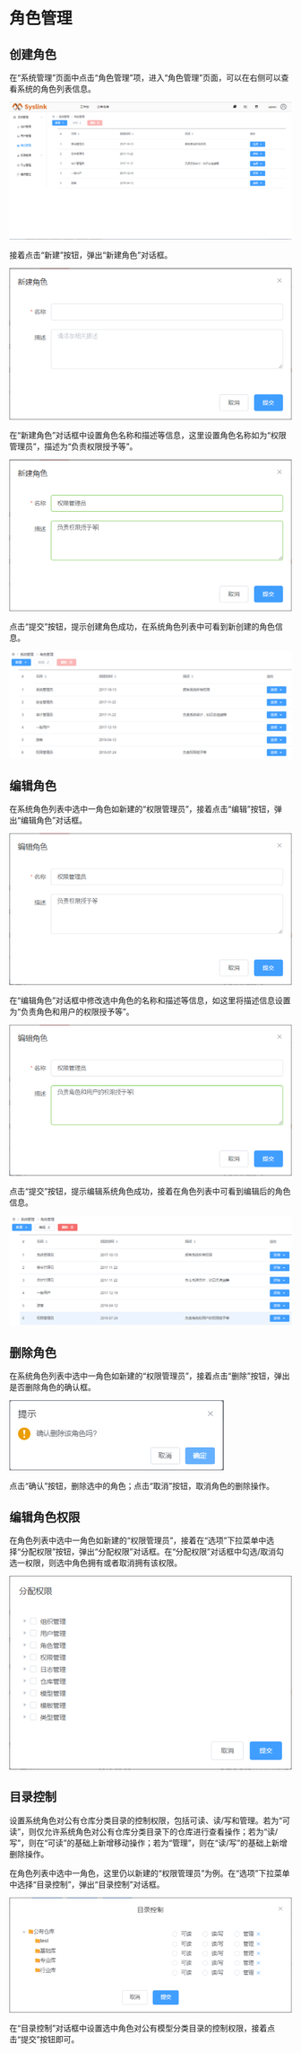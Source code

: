 # 角色管理

## 创建角色

在“系统管理”页面中点击“角色管理”项，进入“角色管理”页面，可以在右侧可以查看系统的角色列表信息。

![&#x89D2;&#x8272;&#x5217;&#x8868;&#x4FE1;&#x606F;](../../.gitbook/assets/xin-jian-jiao-se-1.png)

接着点击“新建”按钮，弹出“新建角色”对话框。

![&#x201C;&#x65B0;&#x5EFA;&#x89D2;&#x8272;&#x201D;&#x5BF9;&#x8BDD;&#x6846;](../../.gitbook/assets/chuang-jian-jiao-se-2.png)

在“新建角色”对话框中设置角色名称和描述等信息，这里设置角色名称如为“权限管理员”，描述为“负责权限授予等”。

![&#x65B0;&#x5EFA;&#x89D2;&#x8272;](../../.gitbook/assets/chuang-jian-jiao-se-3.png)

点击“提交”按钮，提示创建角色成功，在系统角色列表中可看到新创建的角色信息。

![&#x65B0;&#x5EFA;&#x89D2;&#x8272;&#x5B8C;&#x6210;](../../.gitbook/assets/xin-jian-jiao-se-4.png)

## 编辑角色

在系统角色列表中选中一角色如新建的“权限管理员”，接着点击“编辑”按钮，弹出“编辑角色”对话框。

![&#x201C;&#x7F16;&#x8F91;&#x89D2;&#x8272;&#x201D;&#x5BF9;&#x8BDD;&#x6846;](../../.gitbook/assets/bian-ji-jiao-se-1.png)

在“编辑角色”对话框中修改选中角色的名称和描述等信息，如这里将描述信息设置为“负责角色和用户的权限授予等”。

![&#x7F16;&#x8F91;&#x89D2;&#x8272;](../../.gitbook/assets/bian-ji-jiao-se-2.png)

点击“提交”按钮，提示编辑系统角色成功，接着在角色列表中可看到编辑后的角色信息。

![&#x7F16;&#x8F91;&#x540E;&#x7684;&#x89D2;&#x8272;](../../.gitbook/assets/bian-ji-jiao-se-3%20%281%29.png)

## 删除角色

在系统角色列表中选中一角色如新建的“权限管理员”，接着点击“删除”按钮，弹出是否删除角色的确认框。

![&#x662F;&#x5426;&#x5220;&#x9664;&#x89D2;&#x8272;](../../.gitbook/assets/shan-chu-jiao-se-1.png)

点击“确认”按钮，删除选中的角色；点击“取消”按钮，取消角色的删除操作。

## 编辑角色权限

在角色列表中选中一角色如新建的“权限管理员”，接着在“选项”下拉菜单中选择“分配权限”按钮，弹出“分配权限”对话框。在“分配权限”对话框中勾选/取消勾选一权限，则选中角色拥有或者取消拥有该权限。

![&#x5206;&#x914D;&#x89D2;&#x8272;&#x6743;&#x9650;](../../.gitbook/assets/fen-pei-quan-xian-1.png)

## 目录控制

设置系统角色对公有仓库分类目录的控制权限，包括可读、读/写和管理。若为“可读”，则仅允许系统角色对公有仓库分类目录下的仓库进行查看操作；若为“读/写”，则在“可读”的基础上新增移动操作；若为“管理”，则在“读/写”的基础上新增删除操作。

在角色列表中选中一角色，这里仍以新建的“权限管理员”为例。在“选项”下拉菜单中选择“目录控制”，弹出“目录控制”对话框。

![&#x201C;&#x76EE;&#x5F55;&#x63A7;&#x5236;&#x201D;&#x5BF9;&#x8BDD;&#x6846;](../../.gitbook/assets/mu-lu-kong-zhi-1%20%282%29.png)

在“目录控制”对话框中设置选中角色对公有模型分类目录的控制权限，接着点击“提交”按钮即可。

